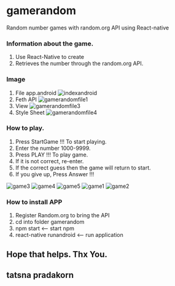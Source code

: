 # gamerandom
Random number games with random.org API using React-native


### Information about the game.

1.	Use React-Native to create
2.	Retrieves the number through the random.org API.

### Image

1. File app.android
![indexandroid](https://user-images.githubusercontent.com/32328841/32362824-18af0f90-c03a-11e7-9bf3-464d43f8dd3e.png)
2. Feth API
![gamerandomfile1](https://user-images.githubusercontent.com/32328841/32362825-18e11d96-c03a-11e7-8922-e9e0bdebd62b.png)
3. View
![gamerandomfile3](https://user-images.githubusercontent.com/32328841/32362822-18423848-c03a-11e7-840b-1fddbcba8557.png)
4. Style Sheet
![gamerandomfile4](https://user-images.githubusercontent.com/32328841/32362823-187c31ec-c03a-11e7-83f6-377f1068a5f1.png)

### How to play.
1.	Press StartGame !!! To start playing.
2.	Enter the number 1000-9999.
3.	Press PLAY !!! To play game.
4.	If it is not correct, re-enter.
5.	If the correct guess then the game will return to start.
6.	If you give up, Press Answer !!!

![game3](https://user-images.githubusercontent.com/32328841/32364097-eee0d0b6-c040-11e7-9119-e8a14aeea0d4.png)
![game4](https://user-images.githubusercontent.com/32328841/32364098-ef465422-c040-11e7-9b87-bd7897ebc5c6.png)
![game5](https://user-images.githubusercontent.com/32328841/32364099-ef8c9b12-c040-11e7-85c1-88c01ee8ff05.png)
![game1](https://user-images.githubusercontent.com/32328841/32364102-effa2ad8-c040-11e7-86a1-ba8145c52caf.png)
![game2](https://user-images.githubusercontent.com/32328841/32364104-f03f60d0-c040-11e7-93bf-b06b2977164d.png)

### How to install APP
1. Register Random.org to bring the API
2. cd into folder gamerandom
3. npm start   <-- start npm
4. react-native runandroid  <-- run application 

## Hope that helps. Thx You. 

## tatsna  pradakorn
